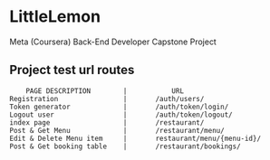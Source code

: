 # LittleLemon
Meta (Coursera) Back-End Developer Capstone Project


## Project test url routes
```
    PAGE DESCRIPTION        |           URL
Registration                |       /auth/users/
Token generator             |       /auth/token/login/
Logout user                 |       /auth/token/logout/
index page                  |       /restaurant/
Post & Get Menu             |       /restaurant/menu/
Edit & Delete Menu item     |       restaurant/menu/{menu-id}/
Post & Get booking table    |       /restaurant/bookings/
```